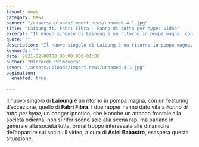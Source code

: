 ```yaml
---
layout: news
category: News
banner: "/assets/uploads/import.news/unnamed-4-1.jpg"
title: "Laioung ft. Fabri Fibra – Fanno di tutto per hype: video"
excerpt: "Il nuovo singolo di Laioung è un ritorno in pompa magna, con un featuring d’eccezione, quello di Fabri Fibra. I due rapper hanno dato vita a Fanno di tutto per hype, un banger ipnotico, che è anche un attacco frontale alla società odierna: non si riferiscono solo alla scena rap, ma parlano in generale alla [&hellip"
quote: ""
description: "Il nuovo singolo di Laioung è un ritorno in pompa magna, con un featuring d’eccezione, quello di Fabri Fibra. I due rapper hanno dato vita a Fanno di tutto per hype, un banger ipnotico, che è anche un attacco frontale alla società odierna: non si riferiscono solo alla scena rap, ma parlano in generale alla [&hellip"
keywords: ""
date: 2021-02-08T00:00:00.000+01:00
author: "Riccardo Primavera"
cover: "/assets/uploads/import.news/unnamed-4-1.jpg"
pagination:
  enabled: true

---
```


Il nuovo singolo di **Laioung** è un ritorno in pompa magna, con un featuring d’eccezione, quello di **Fabri Fibra**. I due rapper hanno dato vita a _Fanno di tutto per hype_, un banger ipnotico, che è anche un attacco frontale alla società odierna: non si riferiscono solo alla scena rap, ma parlano in generale alla società tutta, ormai troppo interessata alle dinamiche del’apparrire sui social. Il video, a cura di **Asiel Babastro**, esaspera questa situazione.